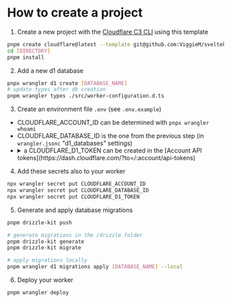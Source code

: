 # How to create a project

1. Create a new project with the [Cloudflare C3 CLI](https://developers.cloudflare.com/pages/get-started/c3/) using this template

```bash
pnpm create cloudflare@latest --template git@github.com:ViggieM/sveltekit-d1.git [DIRECTORY] --git
cd [DIRECTORY]
pnpm install
```

2. Add a new d1 database

```bash
pnpx wrangler d1 create [DATABASE_NAME]
# update types after db creation
pnpm wrangler types ./src/worker-configuration.d.ts
```

3. Create an environment file `.env` (see `.env.example`)

- CLOUDFLARE_ACCOUNT_ID can be determined with `pnpx wrangler whoami`
- CLOUDFLARE_DATABASE_ID is the one from the previous step (in `wrangler.jsonc` "d1_databases" settings)
- <details>
    <summary>
        a CLOUDFLARE_D1_TOKEN can be created in the [Account API tokens](https://dash.cloudflare.com/?to=/:account/api-tokens)
    </summary>
    - Under **API Tokens**, select **Create Token**.
    - Scroll to **Custom token** > **Create custom token**, then select **Get started**.
    - Under **Token name**, enter a descriptive token name. For example, `Name-D1-Import-API-Token`.
    - Under **Permissions**:
    	- Select **Account**.
    	- Select **D1**.
    	- Select **Edit**.
    - Select **Continue to summary**.
    - Select **Create token**.
    - Copy the API token and save it in a secure file. (i.e. in the `.env` file as `CLOUDFLARE_D1_TOKEN`)
  </details>

4. Add these secrets also to your worker

```bash
npx wrangler secret put CLOUDFLARE_ACCOUNT_ID
npx wrangler secret put CLOUDFLARE_DATABASE_ID
npx wrangler secret put CLOUDFLARE_D1_TOKEN
```

5. Generate and apply database migrations

```bash
pnpm drizzle-kit push

# generate migrations in the /drizzle folder
pnpm drizzle-kit generate
pnpm drizzle-kit migrate

# apply migrations locally
pnpm wrangler d1 migrations apply [DATABASE_NAME] --local
```

6. Deploy your worker

```bash
pnpm wrangler deploy
```

